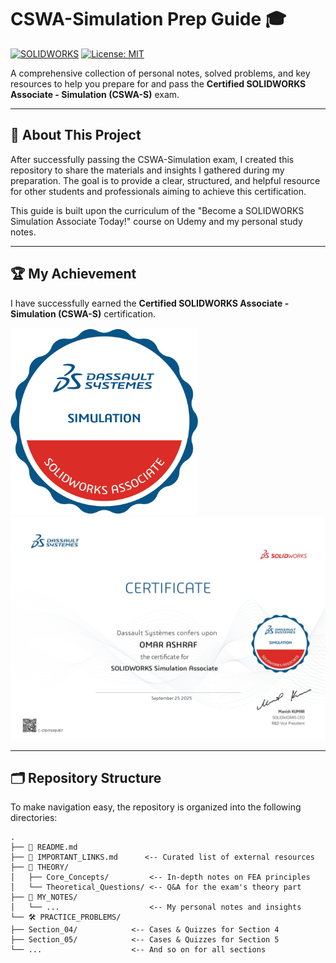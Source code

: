 # CSWA-Simulation Prep Guide 🎓

[![SOLIDWORKS](https://img.shields.io/badge/SOLIDWORKS-Simulation-red?style=for-the-badge&logo=solidworks)](https://www.solidworks.com/category/simulation-software)
[![License: MIT](https://img.shields.io/badge/License-MIT-yellow.svg?style=for-the-badge)](https://opensource.org/licenses/MIT)

A comprehensive collection of personal notes, solved problems, and key resources to help you prepare for and pass the **Certified SOLIDWORKS Associate - Simulation (CSWA-S)** exam.

---

## 📜 About This Project

After successfully passing the CSWA-Simulation exam, I created this repository to share the materials and insights I gathered during my preparation. The goal is to provide a clear, structured, and helpful resource for other students and professionals aiming to achieve this certification.

This guide is built upon the curriculum of the "Become a SOLIDWORKS Simulation Associate Today!" course on Udemy and my personal study notes.

---

## 🏆 My Achievement

I have successfully earned the **Certified SOLIDWORKS Associate - Simulation (CSWA-S)** certification.

<p align="left">
  <img src="CERTIFICAT+BADGE/ASSOCIATE - SIMULATION.png" alt="CSWA-Simulation Badge" width="300">

  <a href="CERTIFICAT+BADGE/Certificate_C-D9YF6RJV87.jpg">
    <img src="CERTIFICAT+BADGE/Certificate_C-D9YF6RJV87.jpg" alt="CSWA-Simulation Certificate" width="600">
  </a>
</p>

---

## 🗂️ Repository Structure

To make navigation easy, the repository is organized into the following directories:
```
.
├── 📄 README.md
├── 📄 IMPORTANT_LINKS.md      <-- Curated list of external resources
├── 🧠 THEORY/
│   ├── Core_Concepts/         <-- In-depth notes on FEA principles
│   └── Theoretical_Questions/ <-- Q&A for the exam's theory part
├── 📝 MY_NOTES/
│   └── ...                    <-- My personal notes and insights
└── 🛠️ PRACTICE_PROBLEMS/
├── Section_04/            <-- Cases & Quizzes for Section 4
├── Section_05/            <-- Cases & Quizzes for Section 5
└── ...                    <-- And so on for all sections
```
